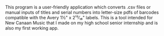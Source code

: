 This program is a user-friendly application which converts .csv files or manual inputs of titles and serial numbers into letter-size pdfs of barcodes compatible with the Avery 1½" x 2¹³⁄₁₆" labels. This is a tool intended for New Canaan Music that I made on my high school senior internship and is also my first working app.